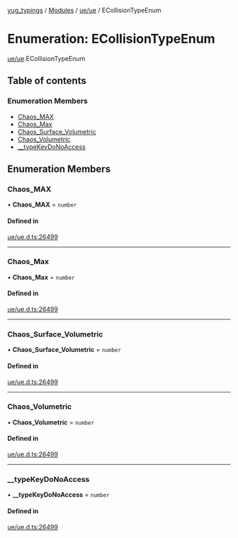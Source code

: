 [yug_typings](../README.md) / [Modules](../modules.md) / [ue/ue](../modules/ue_ue.md) / ECollisionTypeEnum

# Enumeration: ECollisionTypeEnum

[ue/ue](../modules/ue_ue.md).ECollisionTypeEnum

## Table of contents

### Enumeration Members

- [Chaos\_MAX](ue_ue.ECollisionTypeEnum.md#chaos_max)
- [Chaos\_Max](ue_ue.ECollisionTypeEnum.md#chaos_max-1)
- [Chaos\_Surface\_Volumetric](ue_ue.ECollisionTypeEnum.md#chaos_surface_volumetric)
- [Chaos\_Volumetric](ue_ue.ECollisionTypeEnum.md#chaos_volumetric)
- [\_\_typeKeyDoNoAccess](ue_ue.ECollisionTypeEnum.md#__typekeydonoaccess)

## Enumeration Members

### Chaos\_MAX

• **Chaos\_MAX** = `number`

#### Defined in

[ue/ue.d.ts:26499](https://github.com/YugMetaverse/yug_typings/blob/25cad34/ue/ue.d.ts#L26499)

___

### Chaos\_Max

• **Chaos\_Max** = `number`

#### Defined in

[ue/ue.d.ts:26499](https://github.com/YugMetaverse/yug_typings/blob/25cad34/ue/ue.d.ts#L26499)

___

### Chaos\_Surface\_Volumetric

• **Chaos\_Surface\_Volumetric** = `number`

#### Defined in

[ue/ue.d.ts:26499](https://github.com/YugMetaverse/yug_typings/blob/25cad34/ue/ue.d.ts#L26499)

___

### Chaos\_Volumetric

• **Chaos\_Volumetric** = `number`

#### Defined in

[ue/ue.d.ts:26499](https://github.com/YugMetaverse/yug_typings/blob/25cad34/ue/ue.d.ts#L26499)

___

### \_\_typeKeyDoNoAccess

• **\_\_typeKeyDoNoAccess** = `number`

#### Defined in

[ue/ue.d.ts:26499](https://github.com/YugMetaverse/yug_typings/blob/25cad34/ue/ue.d.ts#L26499)
